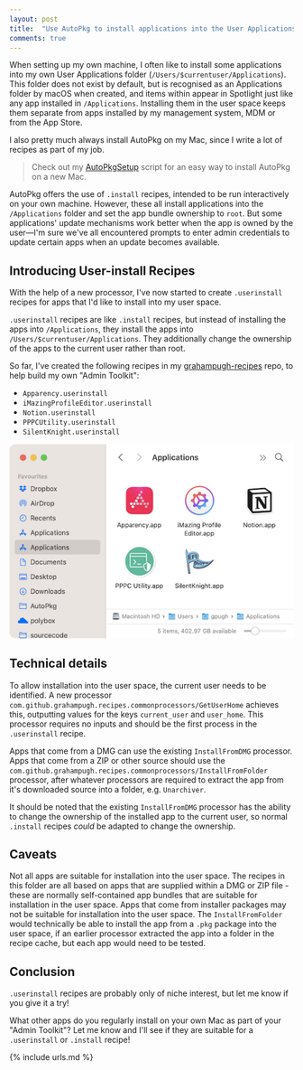 ```yaml
---
layout: post
title:  "Use AutoPkg to install applications into the User Applications folder"
comments: true
---
```


When setting up my own machine, I often like to install some applications into my own User Applications folder (`/Users/$currentuser/Applications`). This folder does not exist by default, but is recognised as an Applications folder by macOS when created, and items within appear in Spotlight just like any app installed in `/Applications`. Installing them in the user space keeps them separate from apps installed by my management system, MDM or from the App Store.

I also pretty much always install AutoPkg on my Mac, since I write a lot of recipes as part of my job.

> Check out my [AutoPkgSetup](https://github.com/grahampugh/AutoPkgSetup) script for an easy way to install AutoPkg on a new Mac.

AutoPkg offers the use of `.install` recipes, intended to be run interactively on your own machine. However, these all install applications into the `/Applications` folder and set the app bundle ownership to `root`. But some applications' update mechanisms work better when the app is owned by the user&mdash;I'm sure we've all encountered prompts to enter admin credentials to update certain apps when an update becomes available.

## Introducing User-install Recipes

With the help of a new processor, I've now started to create `.userinstall` recipes for apps that I'd like to install into my user space. 

`.userinstall` recipes are like `.install` recipes, but instead of installing the apps into `/Applications`, they install the apps into `/Users/$currentuser/Applications`. They additionally change the ownership of the apps to the current user rather than root.

So far, I've created the following recipes in my [grahampugh-recipes](https://github.com/autopkg/grahampugh-recipes/tree/main/UserInstallers) repo, to help build my own "Admin Toolkit":

* `Apparency.userinstall`
* `iMazingProfileEditor.userinstall`
* `Notion.userinstall`
* `PPPCUtility.userinstall`
* `SilentKnight.userinstall`

![User Applications Folder](/assets/images/User-Apps-Folder.png)

## Technical details

To allow installation into the user space, the current user needs to be identified. A new processor `com.github.grahampugh.recipes.commonprocessors/GetUserHome` achieves this, outputting values for the keys `current_user` and `user_home`. This processor requires no inputs and should be the first process in the `.userinstall` recipe.

Apps that come from a DMG can use the existing `InstallFromDMG` processor. Apps that come from a ZIP or other source should use the `com.github.grahampugh.recipes.commonprocessors/InstallFromFolder` processor, after whatever processors are required to extract the app from it's downloaded source into a folder, e.g. `Unarchiver`.

It should be noted that the existing `InstallFromDMG` processor has the ability to change the ownership of the installed app to the current user, so normal `.install` recipes _could_ be adapted to change the ownership.

## Caveats

Not all apps are suitable for installation into the user space. The recipes in this folder are all based on apps that are supplied within a DMG or ZIP file - these are normally self-contained app bundles that are suitable for installation in the user space. Apps that come from installer packages may not be suitable for installation into the user space. The `InstallFromFolder` would technically be able to install the app from a `.pkg` package into the user space, if an earlier processor extracted the app into a folder in the recipe cache, but each app would need to be tested.

## Conclusion

`.userinstall` recipes are probably only of niche interest, but let me know if you give it a try!

What other apps do you regularly install on your own Mac as part of your "Admin Toolkit"? Let me know and I'll see if they are suitable for a `.userinstall` or `.install` recipe!

{% include urls.md %}
